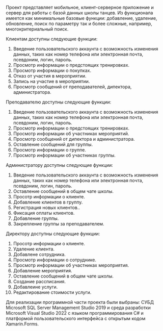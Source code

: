 <p>Проект представляет мобильное, клиент-серверное приложение и сервер для работы с базой данных школы танцев. Из функционала имеется как минимальные базовые функции: добавление, удаление, обновление, поиск по параметру так и более сложные, например, многокритериальный поиск.</p>
<section>
<p>Клиентам доступны следующие функции:</p>
<ol>
<li>Введение пользовательского аккаунта с возможность изменения данных, таких как номер телефона или электронная почта, псевдоним, логин, пароль.</li>
<li>Просмотр информации о предстоящих тренировках.</li>
<li>Просмотр информации о покупках.</li>
<li>Отказ от участия в мероприятии.</li>
<li>Запись на участие в мероприятии.</li>
<li>Просмотр сообщений от преподавателей, дипектора, администратора.</li>
</ol>
</section>
<section>
<p>Преподавателю доступны следующие функции:</p>
<ol>
<li>Введение пользовательского аккаунта с возможность изменения данных, таких как номер телефона или электронная почта, псевдоним, логин, пароль.</li>
<li>Просмотр информации о предстоящих тренировках.</li>
<li>Просмотр информации об участниках мероприятий.</li>
<li>Просмотр сообщений от дипектора и администратора.</li>
<li>Оставление сообщений для группы.</li>
<li>Просмотр информации о группе.</li>
<li>Просмотр информации об участниках группы.</li>
</ol>
</section>
<section>
<p>Администратору доступны следующие функции:</p>
<ol>
<li>Введение пользовательского аккаунта с возможность изменения данных, таких как номер телефона или электронная почта, псевдоним, логин, пароль.</li>
<li>Оставление сообщений в общем чате школы.</li>
<li>Просотр информации о клиенте.</li>
<li>Добавление клиентов в группу.</li>
<li>Регистрация новых клиентов..</li>
<li>Фиксация оплаты клиентов.</li>
<li>Добавление группы.</li>
<li>Закрепление группы за преподавателем.</li>
</ol>
</section>
<section>
<p>Директору доступны следующие функции:</p>
<ol>
<li>Просотр информации о клиенте.</li>
<li>Удаление клиента.</li>
<li>Добавлене сотрудника.</li>
<li>Просмотр информации о сотруднике.</li>
<li>Просмотр информации об участниках мероприятия.</li>
<li>Добавление мероприятия.</li>
<li>Оставление сообщений в общем чате школы.</li>
<li>Создание рассписания.</li>
<li>Добавлеине услуги.</li>
<li>Редактирование стоимости услуги.</li>
</ol>
</section>
<p>Для реализации программной части  проекта были выбраны: СУБД Microsoft SQL Server Management Studio 2019 и среда разработки Microsoft Visual Studio 2022 с языком программирования C# и платформой  пользовательского интерфейса с открытым кодом Xamarin.Forms.</p>


